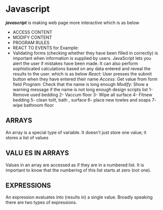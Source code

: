 # Javascript 
***javascript*** is making web page more interactive which is as below 
- ACCESS CONTENT 
- MODIFY CONTENT 
- PROGRAM RULES 
- REACT TO EVENTS 
for Example:
- Validating forms (checking whether they have been
filled in correctly) is important when information is
supplied by users. JavaScript lets you alert the user
if mistakes have been made. It can also perform
sophisticated calculations based on any data entered
and reveal the results to the user. 
which is as below 
*React*: User presses the submit button when they
have entered their name
*Access*: Get value from form field
*Program*: Check that the name is long enough
*Modify*: Show a warning message if the name is not
long enough 
design scripts list
1- Remove used bedding 
2- Vaccum floor
3- Wipe all surface
4- Fitnew bedding
5- clean toilt, bath , surface
6- place new towles and soaps
7- wipe bathroom floor
## ARRAYS
An array is a special type of variable. It doesn't
just store one value; it stores a list of values
## VALU ES IN ARRAYS
Values in an array are accessed as if they are in
a numbered list. It is important to know that the
numbering of this list starts at zero (not one). 
## EXPRESSIONS 
An expression evaluates into (results in) a single value. Broadly speaking
there are two types of expressions.
